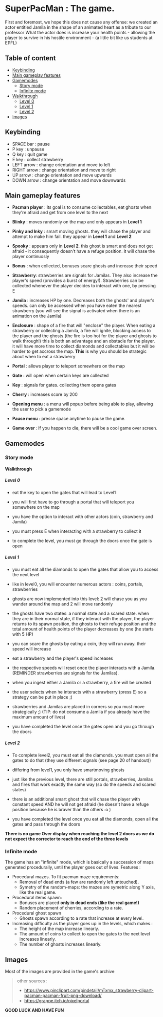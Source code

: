 # SuperPacMan : The game.

First and foremost, we hope this does not cause any offense: we created an actor entitled Jamila in the shape of an animated heart as a tribute to our professor
What the actor does is increase your health points - allowing the player to survive in his hostile environment - (a little bit like us students at EPFL)


## Table of content
- [Keybinding](#keybinding)
- [Main gameplay features](#main-gameplay-features)
- [Gamemodes](#gamemodes)
  * [Story mode](#story-mode)
  * [Infinite mode](#infinite-mode)
- [Walkthrough](#walkthrough)
  * [Level 0](#level-0)
  * [Level 1](#level-1)
  * [Level 2](#level-2)
- [Images](#images)

## Keybinding

- SPACE bar : pause
- P key : unpause
- Q key : quit game
- E key : collect strawberry
- LEFT arrow : change orientation and move to left
- RIGHT arrow : change orientation and move to right
- UP arrow : change orientation and move upwards
- DOWN arrow : change orientation and move downwards

## Main gameplay features

- **Pacman player** : its goal is to consume collectables, eat ghosts when they're afraid and get from one level to the next

- **Blinky** : moves randomly on the map and only appears in __Level 1__

- **Pinky and Inky** : smart moving ghosts. they will chase the player and attempt to make him fail. they appear in __Level 1__ and __Level 2__

- **Spooky** : appears only in __Level 2__. this ghost is smart and does not get afraid - it consequently doesn't have a refuge position. it will chase the player continuosly

- **Bonus** : when collected, bonuses scare ghosts and increase their speed

- **Strawberry**: strawberries are signals for Jamilas. They also increase the player's speed (provides a burst of energy!). Strawberries can be collected whenever the player decides to interact with one, by pressing E

- **Jamila** : increases HP by one. Decreases both the ghosts' and player's speeds. can only be accessed when you have eaten the nearest strawberry (you will see the signal is activated when there is an animation on the Jamila)

- **Enclosure** : shape of a fire that will "enclose" the player. When eating a strawberry or collecting a Jamila, a fire will ignite, blocking access to the player and the ghosts.(the fire is too hot for the player and ghosts to walk through!) this is both an advantage and an obstacle for the player. it will have more time to collect diamonds and collectables but it will be harder to get accross the map. __This__ is why you should be strategic about when to eat a strawberry

- **Portal** : allows player to teleport somewhere on the map

- **Gate** : will open when certain keys are collected

- **Key** : signals for gates. collecting them opens gates

- **Cherry** : increases score by 200

- **Opening menu** : a menu will popup before being able to play, allowing the user to pick a gamemode

- **Pause menu** : presse space anytime to pause the game. 

- **Game over** : If you happen to die, there will be a cool game over screen.

## Gamemodes

### Story mode

#### Walkthrough

##### Level 0
  
  * eat the key to open the gates that will lead to Level1
 
  * you will first have to go through a portal that will teleport you somewhere on the map
  
  * you have the option to interact with other actors (coin, strawberry and Jamila)
 
  * you must press E when interacting with a strawberry to collect it
 
  * to complete the level, you must go through the doors once the gate is open


##### Level 1
 
* you must eat all the diamonds to open the gates that allow you to access the next level
 
* like in level0, you will encounter numerous actors : coins, portals, strawberries
 
* ghosts are now implemented into this level: 2 will chase you as you wander around the map and 2 will move randomly
 
* the ghosts have two states: a normal state and a scared state. when they are in their normal state, if they interact with the player, the player returns to its spawn position, the ghosts to their refuge position and the total amount of health points of the player decreases by one (he starts with 5 HP)

* you can scare the ghosts by eating a coin, they will run away. their speed will increase

* eat a strawberry and the player's speed increases

* the respective speeds will reset once the player interacts with a Jamila.(REMINDER strawberries are signals for the Jamilas). 
 
* when you ingest either a Jamila or a strawberry, a fire will be created

* the user selects when he interacts with a strawberry (press E) so a strategy can be put in place ;)
 
* strawberries and Jamilas are placed in corners so you must move strategically ;) (TIP: do not consume a Jamila if you already have the maximum amount of lives)
 
* you have completed the level once the gates open and you go through the doors
 
 
##### Level 2
* To complete level2, you must eat all the diamonds. you must open all the gates to do that (they use different signals (see page 20 of handout))

* differing from level1, you only have smartmoving ghosts

* just like the previous level, there are still portals, strawberries, Jamilas and fires that work exactly the same way (so do the speeds and scared states)

* there is an additional smart ghost that will chase the player with constant speed AND he will not get afraid (he doesn't have a refuge position because he is braver than the others :o )

* you have completed the level once you eat all the diamonds, open all the gates and pass through the doors

**There is no game Over display when reaching the level 2 doors as we do not expect the corrector to reach the end of the three levels**
 
### Infinite mode

The game has an "infinite" mode, which is basically a succession of maps generated procedurally, until the player goes out of lives. 
Features : 
- Procedural mazes. To fit pacman maze requirements: 
  - Removal of dead ends (a few are randomly left untouched).
  - Symetry of the random-maps: the mazes are symetric along Y axis, like the real game. 
- Procedural items spawn:
  - Bonuses are placed **only in dead ends (like the real game!)**
  - Random placement of cherries, according to a rate. 
- Procedural ghost spawn
  - Ghosts spawn according to a rate that increase at every level. 
- Increasing difficulty as the player goes up in the levels, which makes : 
  - The height of the map increase linearly. 
  - The amount of coins to collect to open the gates to the next level increases linearly.
  - The number of ghosts increases linearly.  

## Images

Most of the images are provided in the game's archive
> other sources : 
>* https://www.pinclipart.com/pindetail/mTxmx_strawberry-clipart-pacman-pacman-fruit-png-download/
>* https://grappe.itch.io/pixelportal

__GOOD LUCK AND HAVE FUN__
